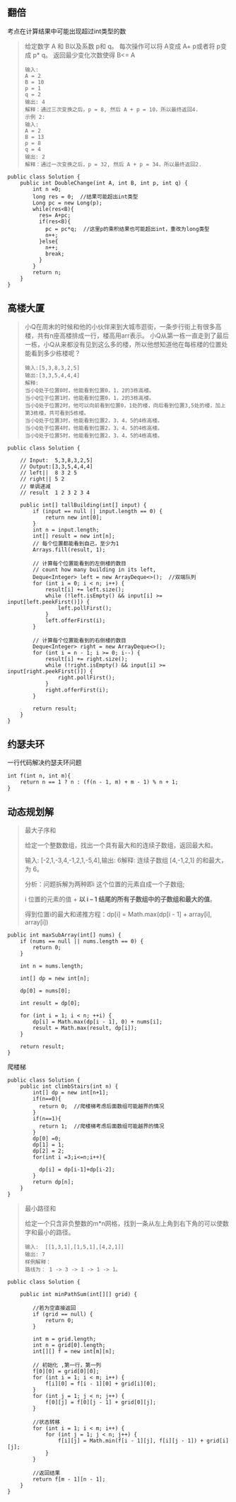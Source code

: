 ## 翻倍

考点在计算结果中可能出现超过int类型的数

>给定数字 A 和 B以及系数 p和 q。
>每次操作可以将 A变成 A+ p或者将 p变成 p* q。
>返回最少变化次数使得 B<= A
>
>```
>输入:
>A = 2
>B = 10
>p = 1
>q = 2
>输出: 4
>解释：通过三次变换之后，p = 8, 然后 A + p = 10，所以最终返回4.
>示例 2:
>输入:
>A = 2
>B = 13
>p = 8
>q = 4
>输出: 2
>解释：通过一次变换之后，p = 32, 然后 A + p = 34，所以最终返回2.
>```

```
public class Solution { 
    public int DoubleChange(int A, int B, int p, int q) {
        int n =0;
        long res = 0;  //结果可能超出int类型
        Long pc = new Long(p);
        while(res<B){
          res= A+pc;
          if(res<B){
            pc = pc*q;  //这里p的乘积结果也可能超出int，重改为long类型
            n++;
          }else{
            n++;
            break;
          }
        }
        return n;
    }
}
```

## 高楼大厦

>小Q在周末的时候和他的小伙伴来到大城市逛街，一条步行街上有很多高楼，共有n座高楼排成一行，楼高用arr表示。
>小Q从第一栋一直走到了最后一栋，小Q从来都没有见到这么多的楼，所以他想知道他在每栋楼的位置处能看到多少栋楼呢？
>
>```
>输入:[5,3,8,3,2,5]
>输出:[3,3,5,4,4,4]
>解释:
>当小Q处于位置0时，他能看到位置0，1，2的3栋高楼。
>当小Q位于位置1时，他能看到位置0，1，2的3栋高楼。
>当小Q处于位置2时，他可以向前看到位置0，1处的楼，向后看到位置3,5处的楼，加上第3栋楼，共可看到5栋楼。
>当小Q处于位置3时，他能看到位置2，3，4，5的4栋高楼。
>当小Q处于位置4时，他能看到位置2，3，4，5的4栋高楼。
>当小Q处于位置5时，他能看到位置2，3，4，5的4栋高楼。
>```

```
public class Solution {

    // Input:  5,3,8,3,2,5]
    // Output:[3,3,5,4,4,4]
    // left||  8 3 2 5
    // right|| 5 2         
    // 单调递减 
    // result  1 2 3 2 3 4 

    public int[] tallBuilding(int[] input) {
        if (input == null || input.length == 0) {
            return new int[0];
        }
        int n = input.length;
        int[] result = new int[n];
        // 每个位置都能看到自己，至少为1
        Arrays.fill(result, 1);

        // 计算每个位置能看到的左侧楼的数目
        // count how many building in its left, 
        Deque<Integer> left = new ArrayDeque<>();  //双端队列
        for (int i = 0; i < n; i++) {
            result[i] += left.size();
            while (!left.isEmpty() && input[i] >= input[left.peekFirst()]) {
                left.pollFirst();
            }
            left.offerFirst(i);
        }
    
        // 计算每个位置能看到的右侧楼的数目
        Deque<Integer> right = new ArrayDeque<>();
        for (int i = n - 1; i >= 0; i--) {
            result[i] += right.size();
            while (!right.isEmpty() && input[i] >= input[right.peekFirst()]) {
                right.pollFirst();
            }
            right.offerFirst(i);
        }
        
        return result;
    }
}
```



## 约瑟夫环

一行代码解决约瑟夫环问题

```
int f(int n, int m){
    return n == 1 ? n : (f(n - 1, m) + m - 1) % n + 1;
}
```



## 动态规划解

>最大子序和
>
>给定一个整数数组，找出一个具有最大和的连续子数组，返回最大和。
>
>输入: [-2,1,-3,4,-1,2,1,-5,4],输出: 6解释: 连续子数组 [4,-1,2,1] 的和最大，为 6。
>
>分析：问题拆解为两种即i 这个位置的元素自成一个子数组;
>
>i 位置的元素的值 + **以 i – 1 结尾的所有子数组中的子数组和最大的值**。
>
>得到位置i的最大和递推方程：dp[i] = Math.max(dp[i - 1] + array[i], array[i])

```
public int maxSubArray(int[] nums) {
    if (nums == null || nums.length == 0) {
        return 0;
    }

    int n = nums.length;

    int[] dp = new int[n];

    dp[0] = nums[0];

    int result = dp[0];

    for (int i = 1; i < n; ++i) {
        dp[i] = Math.max(dp[i - 1], 0) + nums[i];
        result = Math.max(result, dp[i]);
    }

    return result;
}
```

爬楼梯

```
public class Solution {
    public int climbStairs(int n) {
        int[] dp = new int[n+1];
        if(n==0){
          return 0;  //爬楼梯考虑后面数组可能越界的情况
        }
        if(n==1){
          return 1;  //爬楼梯考虑后面数组可能越界的情况
        }
        dp[0] =0;
        dp[1] = 1;
        dp[2] = 2;
        for(int i =3;i<=n;i++){
          
          dp[i] = dp[i-1]+dp[i-2];
        }
        return dp[n];
    }
}
```



>最小路径和
>
>给定一个只含非负整数的m*n网格，找到一条从左上角到右下角的可以使数字和最小的路径。
>
>```
>输入:  [[1,3,1],[1,5,1],[4,2,1]]
>输出: 7	
>样例解释：
>路线为： 1 -> 3 -> 1 -> 1 -> 1。
>```

```
public class Solution {

    public int minPathSum(int[][] grid) {

        //若为空直接返回
        if (grid == null) {
            return 0;
        }

        int m = grid.length;
        int n = grid[0].length;
        int[][] f = new int[m][n];

        // 初始化 ,第一行，第一列
        f[0][0] = grid[0][0];
        for (int i = 1; i < m; i++) {
            f[i][0] = f[i - 1][0] + grid[i][0];
        }
        for (int j = 1; j < n; j++) {
            f[0][j] = f[0][j - 1] + grid[0][j];
        }

        //状态转移
        for (int i = 1; i < m; i++) {
            for (int j = 1; j < n; j++) {
                f[i][j] = Math.min(f[i - 1][j], f[i][j - 1]) + grid[i][j];
            }
        }

        //返回结果
        return f[m - 1][n - 1];
    }
}
```


